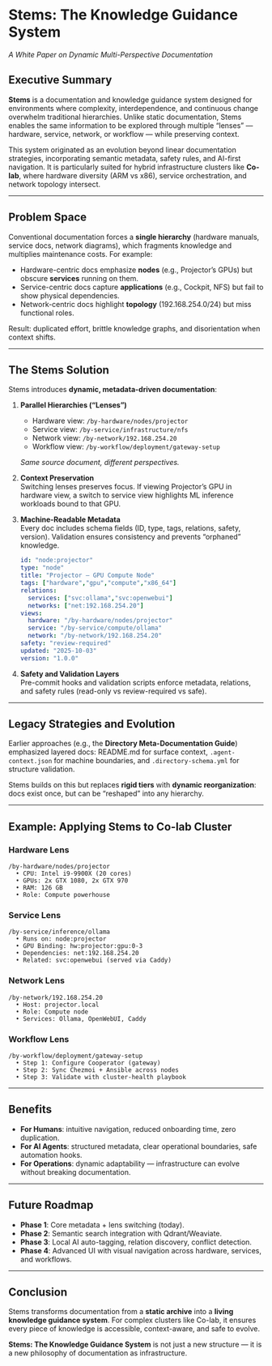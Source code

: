 # Stems: The Knowledge Guidance System  
*A White Paper on Dynamic Multi-Perspective Documentation*  

## Executive Summary  
**Stems** is a documentation and knowledge guidance system designed for environments where complexity, interdependence, and continuous change overwhelm traditional hierarchies. Unlike static documentation, Stems enables the same information to be explored through multiple “lenses” — hardware, service, network, or workflow — while preserving context.  

This system originated as an evolution beyond linear documentation strategies, incorporating semantic metadata, safety rules, and AI-first navigation. It is particularly suited for hybrid infrastructure clusters like **Co-lab**, where hardware diversity (ARM vs x86), service orchestration, and network topology intersect.  

---

## Problem Space  
Conventional documentation forces a **single hierarchy** (hardware manuals, service docs, network diagrams), which fragments knowledge and multiplies maintenance costs. For example:  

- Hardware-centric docs emphasize **nodes** (e.g., Projector’s GPUs) but obscure **services** running on them.  
- Service-centric docs capture **applications** (e.g., Cockpit, NFS) but fail to show physical dependencies.  
- Network-centric docs highlight **topology** (192.168.254.0/24) but miss functional roles.  

Result: duplicated effort, brittle knowledge graphs, and disorientation when context shifts.  

---

## The Stems Solution  
Stems introduces **dynamic, metadata-driven documentation**:  

1. **Parallel Hierarchies (“Lenses”)**  
   - Hardware view: `/by-hardware/nodes/projector`  
   - Service view: `/by-service/infrastructure/nfs`  
   - Network view: `/by-network/192.168.254.20`  
   - Workflow view: `/by-workflow/deployment/gateway-setup`  

   *Same source document, different perspectives.*  

2. **Context Preservation**  
   Switching lenses preserves focus. If viewing Projector’s GPU in hardware view, a switch to service view highlights ML inference workloads bound to that GPU.  

3. **Machine-Readable Metadata**  
   Every doc includes schema fields (ID, type, tags, relations, safety, version). Validation ensures consistency and prevents “orphaned” knowledge.  

   ```yaml
   id: "node:projector"
   type: "node"
   title: "Projector – GPU Compute Node"
   tags: ["hardware","gpu","compute","x86_64"]
   relations:
     services: ["svc:ollama","svc:openwebui"]
     networks: ["net:192.168.254.20"]
   views:
     hardware: "/by-hardware/nodes/projector"
     service: "/by-service/compute/ollama"
     network: "/by-network/192.168.254.20"
   safety: "review-required"
   updated: "2025-10-03"
   version: "1.0.0"
   ```  

4. **Safety and Validation Layers**  
   Pre-commit hooks and validation scripts enforce metadata, relations, and safety rules (read-only vs review-required vs safe).  

---

## Legacy Strategies and Evolution  
Earlier approaches (e.g., the **Directory Meta-Documentation Guide**) emphasized layered docs: README.md for surface context, `.agent-context.json` for machine boundaries, and `.directory-schema.yml` for structure validation.  

Stems builds on this but replaces **rigid tiers** with **dynamic reorganization**: docs exist once, but can be “reshaped” into any hierarchy.  

---

## Example: Applying Stems to Co-lab Cluster  

### Hardware Lens  
```
/by-hardware/nodes/projector
  • CPU: Intel i9-9900X (20 cores)
  • GPUs: 2x GTX 1080, 2x GTX 970
  • RAM: 126 GB
  • Role: Compute powerhouse
```

### Service Lens  
```
/by-service/inference/ollama
  • Runs on: node:projector
  • GPU Binding: hw:projector:gpu:0-3
  • Dependencies: net:192.168.254.20
  • Related: svc:openwebui (served via Caddy)
```

### Network Lens  
```
/by-network/192.168.254.20
  • Host: projector.local
  • Role: Compute node
  • Services: Ollama, OpenWebUI, Caddy
```

### Workflow Lens  
```
/by-workflow/deployment/gateway-setup
  • Step 1: Configure Cooperator (gateway)
  • Step 2: Sync Chezmoi + Ansible across nodes
  • Step 3: Validate with cluster-health playbook
```

---

## Benefits  

- **For Humans**: intuitive navigation, reduced onboarding time, zero duplication.  
- **For AI Agents**: structured metadata, clear operational boundaries, safe automation hooks.  
- **For Operations**: dynamic adaptability — infrastructure can evolve without breaking documentation.  

---

## Future Roadmap  

- **Phase 1**: Core metadata + lens switching (today).  
- **Phase 2**: Semantic search integration with Qdrant/Weaviate.  
- **Phase 3**: Local AI auto-tagging, relation discovery, conflict detection.  
- **Phase 4**: Advanced UI with visual navigation across hardware, services, and workflows.  

---

## Conclusion  
Stems transforms documentation from a **static archive** into a **living knowledge guidance system**. For complex clusters like Co-lab, it ensures every piece of knowledge is accessible, context-aware, and safe to evolve.  

**Stems: The Knowledge Guidance System** is not just a new structure — it is a new philosophy of documentation as infrastructure.

